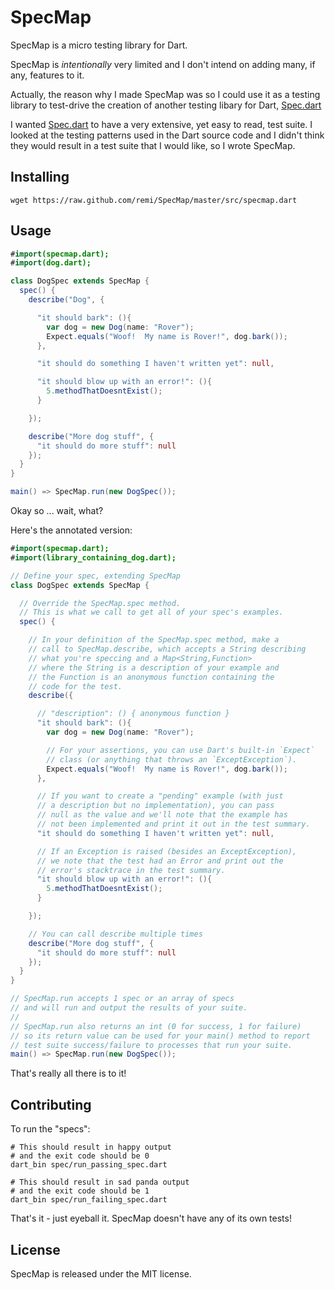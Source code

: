 SpecMap
=======

SpecMap is a micro testing library for Dart.

SpecMap is *intentionally* very limited and I don't intend on adding many, 
if any, features to it.

Actually, the reason why I made SpecMap was so I could use it as a testing 
library to test-drive the creation of another testing libary for Dart, 
[Spec.dart][]

I wanted [Spec.dart][] to have a very extensive, yet easy to read, test suite. 
I looked at the testing patterns used in the Dart source code and I didn't think 
they would result in a test suite that I would like, so I wrote SpecMap.

Installing
----------

    wget https://raw.github.com/remi/SpecMap/master/src/specmap.dart

Usage
-----

```actionscript
#import(specmap.dart);
#import(dog.dart);

class DogSpec extends SpecMap {
  spec() {
    describe("Dog", {

      "it should bark": (){
        var dog = new Dog(name: "Rover");
        Expect.equals("Woof!  My name is Rover!", dog.bark());
      },

      "it should do something I haven't written yet": null,

      "it should blow up with an error!": (){
        5.methodThatDoesntExist();
      }

    });

    describe("More dog stuff", {
      "it should do more stuff": null
    });
  }
}

main() => SpecMap.run(new DogSpec());
```

Okay so ... wait, what?

Here's the annotated version:

```actionscript
#import(specmap.dart);
#import(library_containing_dog.dart);

// Define your spec, extending SpecMap
class DogSpec extends SpecMap {

  // Override the SpecMap.spec method.
  // This is what we call to get all of your spec's examples.
  spec() {

    // In your definition of the SpecMap.spec method, make a 
    // call to SpecMap.describe, which accepts a String describing 
    // what you're speccing and a Map<String,Function> 
    // where the String is a description of your example and 
    // the Function is an anonymous function containing the 
    // code for the test.
    describe({

      // "description": () { anonymous function }
      "it should bark": (){
        var dog = new Dog(name: "Rover");

        // For your assertions, you can use Dart's built-in `Expect` 
        // class (or anything that throws an `ExceptException`).  
        Expect.equals("Woof!  My name is Rover!", dog.bark());
      },

      // If you want to create a "pending" example (with just 
      // a description but no implementation), you can pass 
      // null as the value and we'll note that the example has 
      // not been implemented and print it out in the test summary.
      "it should do something I haven't written yet": null,

      // If an Exception is raised (besides an ExceptException), 
      // we note that the test had an Error and print out the 
      // error's stacktrace in the test summary.
      "it should blow up with an error!": (){
        5.methodThatDoesntExist();
      }

    });

    // You can call describe multiple times
    describe("More dog stuff", {
      "it should do more stuff": null
    });
  }
}

// SpecMap.run accepts 1 spec or an array of specs 
// and will run and output the results of your suite.
//
// SpecMap.run also returns an int (0 for success, 1 for failure) 
// so its return value can be used for your main() method to report 
// test suite success/failure to processes that run your suite.
main() => SpecMap.run(new DogSpec());
```

That's really all there is to it!

Contributing
------------

To run the "specs":

    # This should result in happy output 
    # and the exit code should be 0
    dart_bin spec/run_passing_spec.dart

    # This should result in sad panda output 
    # and the exit code should be 1
    dart_bin spec/run_failing_spec.dart

That's it - just eyeball it.  SpecMap doesn't have any of its own tests!

License
-------

SpecMap is released under the MIT license.

[Spec.dart]: https://github.com/remi/spec.dart
